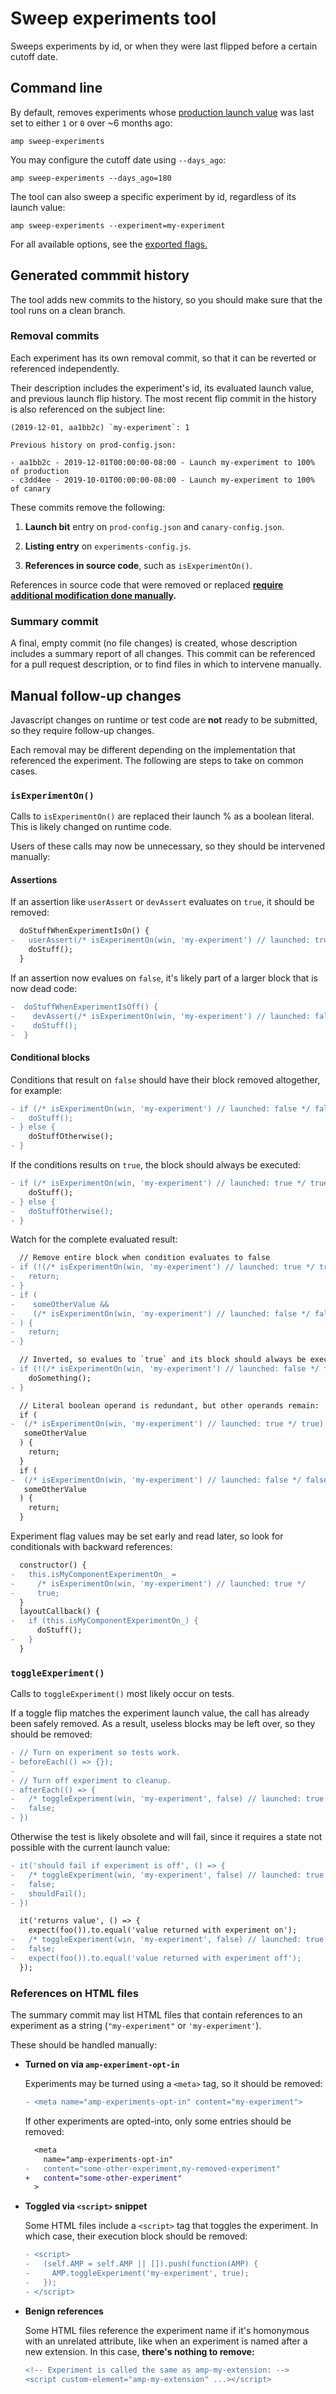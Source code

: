 # Sweep experiments tool

Sweeps experiments by id, or when they were last flipped before a certain cutoff date.

## Command line

By default, removes experiments whose [production launch value](../../global-configs/prod-config.json) was last set to either `1` or `0` over ~6 months ago:

```console
amp sweep-experiments
```

You may configure the cutoff date using `--days_ago`:

```console
amp sweep-experiments --days_ago=180
```

The tool can also sweep a specific experiment by id, regardless of its launch value:

```console
amp sweep-experiments --experiment=my-experiment
```

For all available options, see the [exported flags.](./index.js)

## Generated commmit history

The tool adds new commits to the history, so you should make sure that the tool runs on a clean branch.

### Removal commits

Each experiment has its own removal commit, so that it can be reverted or referenced independently.

Their description includes the experiment's id, its evaluated launch value, and
previous launch flip history. The most recent flip commit in the history is also referenced on the subject line:

```
(2019-12-01, aa1bb2c) `my-experiment`: 1

Previous history on prod-config.json:

- aa1bb2c - 2019-12-01T00:00:00-08:00 - Launch my-experiment to 100% of production
- c3dd4ee - 2019-10-01T00:00:00-08:00 - Launch my-experiment to 100% of canary
```

These commits remove the following:

1. **Launch bit** entry on `prod-config.json` and `canary-config.json`.

2. **Listing entry** on `experiments-config.js`.

3. **References in source code**, such as `isExperimentOn()`.

References in source code that were removed or replaced **[require additional modification done manually](#followup).**

### Summary commit

A final, empty commit (no file changes) is created, whose description includes a summary report of all changes. This commit can be referenced for a pull request description, or to find files in which to intervene manually.

## <a id="#followup"></a> Manual follow-up changes

Javascript changes on runtime or test code are **not** ready to be submitted, so they require follow-up changes.

Each removal may be different depending on the implementation that referenced the experiment. The following are steps to take on common cases.

### <a id="followup:isExperimentOn"></a> `isExperimentOn()`

Calls to `isExperimentOn()` are replaced their launch % as a boolean literal. This is likely changed on runtime code.

Users of these calls may now be unnecessary, so they should be intervened manually:

#### Assertions

If an assertion like `userAssert` or `devAssert` evaluates on `true`, it should be removed:

```diff
  doStuffWhenExperimentIsOn() {
-   userAssert(/* isExperimentOn(win, 'my-experiment') // launched: true */ true);
    doStuff();
  }
```

If an assertion now evalues on `false`, it's likely part of a larger block that
is now dead code:

```diff
-  doStuffWhenExperimentIsOff() {
-    devAssert(/* isExperimentOn(win, 'my-experiment') // launched: false */ false);
-    doStuff();
-  }
```

#### Conditional blocks

Conditions that result on `false` should have their block removed altogether, for example:

```diff
- if (/* isExperimentOn(win, 'my-experiment') // launched: false */ false) {
-   doStuff();
- } else {
    doStuffOtherwise();
- }
```

If the conditions results on `true`, the block should always be executed:

```diff
- if (/* isExperimentOn(win, 'my-experiment') // launched: true */ true) {
    doStuff();
- } else {
-   doStuffOtherwise();
- }
```

Watch for the complete evaluated result:

```diff
  // Remove entire block when condition evaluates to false
- if (!(/* isExperimentOn(win, 'my-experiment') // launched: true */ true)) {
-   return;
- }
- if (
-    someOtherValue &&
-    (/* isExperimentOn(win, 'my-experiment') // launched: false */ false)
- ) {
-   return;
- }

  // Inverted, so evalues to `true` and its block should always be executed:
- if (!(/* isExperimentOn(win, 'my-experiment') // launched: false */ false)) {
    doSomething();
- }

  // Literal boolean operand is redundant, but other operands remain:
  if (
-  (/* isExperimentOn(win, 'my-experiment') // launched: true */ true) &&
   someOtherValue
  ) {
    return;
  }
  if (
-  (/* isExperimentOn(win, 'my-experiment') // launched: false */ false) ||
   someOtherValue
  ) {
    return;
  }
```

Experiment flag values may be set early and read later, so look for conditionals with backward references:

```diff
  constructor() {
-   this.isMyComponentExperimentOn_ =
-     /* isExperimentOn(win, 'my-experiment') // launched: true */
-     true;
  }
  layoutCallback() {
-   if (this.isMyComponentExperimentOn_) {
      doStuff();
-   }
  }
```

### <a id="followup:toggleExperiment"></a> `toggleExperiment()`

Calls to `toggleExperiment()` most likely occur on tests.

If a toggle flip matches the experiment launch value, the call has already been safely removed. As a result, useless blocks may be left over, so they should be removed:

```diff
- // Turn on experiment so tests work.
- beforeEach(() => {});
-
- // Turn off experiment to cleanup.
- afterEach(() => {
-   /* toggleExperiment(win, 'my-experiment', false) // launched: true */
-   false;
- })
```

Otherwise the test is likely obsolete and will fail, since it requires a state not possible with the current launch value:

```diff
- it('should fail if experiment is off', () => {
-   /* toggleExperiment(win, 'my-experiment', false) // launched: true */
-   false;
-   shouldFail();
- })

  it('returns value', () => {
    expect(foo()).to.equal('value returned with experiment on');
-   /* toggleExperiment(win, 'my-experiment', false) // launched: true */
-   false;
-   expect(foo()).to.equal('value returned with experiment off');
  });
```

### <a id="followup:html"></a> References on HTML files

The summary commit may list HTML files that contain references to an experiment as a string (`"my-experiment"` or `'my-experiment'`).

These should be handled manually:

-   **Turned on via `amp-experiment-opt-in`**

    Experiments may be turned using a `<meta>` tag, so it should be removed:

    ```diff
    - <meta name="amp-experiments-opt-in" content="my-experiment">
    ```

    If other experiments are opted-into, only some entries should be removed:

    ```diff
      <meta
        name="amp-experiments-opt-in"
    -   content="some-other-experiment,my-removed-experiment"
    +   content="some-other-experiment"
      >
    ```

-   **Toggled via `<script>` snippet**

    Some HTML files include a `<script>` tag that toggles the experiment. In which case, their execution block should be removed:

    ```diff
    - <script>
    -   (self.AMP = self.AMP || []).push(function(AMP) {
    -     AMP.toggleExperiment('my-experiment', true);
    -   });
    - </script>
    ```

-   **Benign references**

    Some HTML files reference the experiment name if it's homonymous with an unrelated attribute, like when an experiment is named after a new extension. In this case, **there's nothing to remove:**

    ```diff
    <!-- Experiment is called the same as amp-my-extension: -->
    <script custom-element="amp-my-extension" ...></script>
    ```
